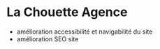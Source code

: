 # La Chouette Agence 

- amélioration accessibilité et navigabilité du site
- amélioration SEO site
